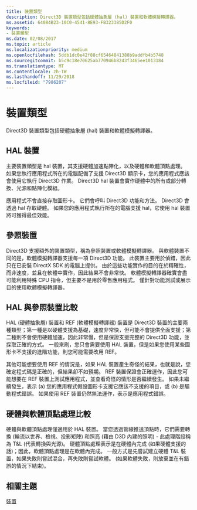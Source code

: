 ```yaml
---
title: 裝置類型
description: Direct3D 裝置類型包括硬體抽象層 (hal) 裝置和軟體模擬轉譯器。
ms.assetid: 64084B23-10C0-4541-8E93-FB323385D2F0
keywords:
- 裝置類型
ms.date: 02/08/2017
ms.topic: article
ms.localizationpriority: medium
ms.openlocfilehash: 5ddb1dc0e42f88cf65464841388b9addfb4b5748
ms.sourcegitcommit: b5c9c18e70625ab770946b8243f3465ee1013184
ms.translationtype: MT
ms.contentlocale: zh-TW
ms.lasthandoff: 11/29/2018
ms.locfileid: "7986207"
---
```

# <a name="device-types"></a>裝置類型


Direct3D 裝置類型包括硬體抽象層 (hal) 裝置和軟體模擬轉譯器。

## <a name="span-idhaldevicespanspan-idhaldevicespanspan-idhaldevicespanhal-device"></a><span id="HAL_Device"></span><span id="hal_device"></span><span id="HAL_DEVICE"></span>HAL 裝置


主要裝置類型是 hal 裝置，其支援硬體加速點陣化，以及硬體和軟體頂點處理。 如果您執行應用程式所在的電腦配備了支援 Direct3D 顯示卡，您的應用程式應該會使用它執行 Direct3D 作業。 Direct3D hal 裝置會實作硬體中的所有或部分轉換、光源和點陣化模組。

應用程式不會直接存取圖形卡。 它們會呼叫 Direct3D 功能和方法。 Direct3D 會透過 hal 存取硬體。 如果您的應用程式執行所在的電腦支援 hal，它使用 hal 裝置將可獲得最佳效能。

## <a name="span-idreferencedevicespanspan-idreferencedevicespanspan-idreferencedevicespanreference-device"></a><span id="Reference_Device"></span><span id="reference_device"></span><span id="REFERENCE_DEVICE"></span>參照裝置


Direct3D 支援額外的裝置類型，稱為參照裝置或軟體模擬轉譯器。 與軟體裝置不同的是，軟體模擬轉譯器支援每一項 Direct3D 功能。 此裝置主要用於偵錯，因此只在已安裝 DirectX SDK 的電腦上提供。 由於這些功能實作的目的在於精確性，而非速度，並且在軟體中實作，因此結果不會非常快。 軟體模擬轉譯器確實會盡可能利用特殊 CPU 指令，但主要不是用於零售應用程式。 僅針對功能測試或展示目的使用軟體模擬轉譯器。

## <a name="span-idhalvsrefspanspan-idhalvsrefspanspan-idhalvsrefspanhal-vs-ref-devices"></a><span id="HAL_vs_REF"></span><span id="hal_vs_ref"></span><span id="HAL_VS_REF"></span>HAL 與參照裝置比較


HAL (硬體抽象層) 裝置和 REF (軟體模擬轉譯器) 裝置是 Direct3D 裝置的主要兩種類型；第一種是以硬體支援為基礎，速度非常快，但可能不會提供全面支援；第二種則不會使用硬體加速，因此非常慢，但是保證支援完整的 Direct3D 功能，並採取正確的方式。 一般來刷，您只會需要使用 HAL 裝置，但是如果您使用某些圖形卡不支援的進階功能，則您可能需要改用 REF。

其他可能想要使用 REF 的情況是，如果 HAL 裝置產生奇怪的結果，也就是說，您確定程式碼是正確的，但結果卻不如預期。 REF 裝置保證會正確運作，因此您可能想要在 REF 裝置上測試應用程式，並查看奇怪的情形是否繼續發生。 如果未繼續發生，表示 (a) 您的應用程式假設圖形卡支援它應該不支援的項目，或 (b) 是驅動程式錯誤。 如果使用 REF 裝置仍然無法運作，表示是應用程式錯誤。

## <a name="span-idhardwarevssoftwarespanspan-idhardwarevssoftwarespanspan-idhardwarevssoftwarespanhardware-vs-software-vertex-processing"></a><span id="Hardware_vs_Software"></span><span id="hardware_vs_software"></span><span id="HARDWARE_VS_SOFTWARE"></span>硬體與軟體頂點處理比較


硬體與軟體頂點處理僅適用於 HAL 裝置。 當您透過管線推送頂點時，它們需要轉換 (輪流以世界、檢視、投影矩陣) 和照亮 (藉由 D3D 內建的照明) - 此處理階段稱為 T&L (代表轉換與光源)。 硬體頂點處理表示是在硬體內完成 (如果硬體支援的話)；因此，軟體頂點處理是在軟體內完成。 一般方式是先嘗試建立硬體 T&L 裝置，如果失敗則嘗試混合，再失敗則嘗試軟體。 (如果軟體失敗，則放棄並在有錯誤的情況下結束)。

## <a name="span-idrelated-topicsspanrelated-topics"></a><span id="related-topics"></span>相關主題


[裝置](devices.md)

 

 




